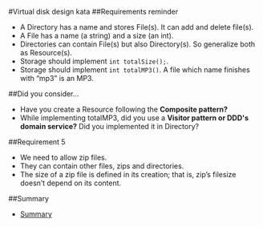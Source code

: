 #Virtual disk design kata
##Requirements reminder
* A Directory has a name and stores File(s). It can add and delete file(s).
* A File has a name (a string) and a size (an int).
* Directories can contain File(s) but also Directory(s). So generalize both as Resource(s).
* Storage should implement ```int totalSize();```.
* Storage should implement ```int totalMP3()```. A file which name finishes with “mp3” is an MP3.

##Did you consider...
* Have you create a Resource following the **Composite pattern?**
* While implementing totalMP3, did you use a **Visitor pattern or DDD's domain service?** Did you implemented it in Directory?

##Requirement 5
* We need to allow zip files.
* They can contain other files, zips and directories.
* The size of a zip file is defined in its creation; that is, zip’s filesize doesn’t depend on its content.

##Summary
* [Summary](../summary/README.md)
